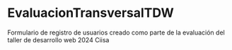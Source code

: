 # EvaluacionTransversalTDW
Formulario de registro de usuarios creado como parte de la evaluación del taller de desarrollo web 2024 Ciisa
